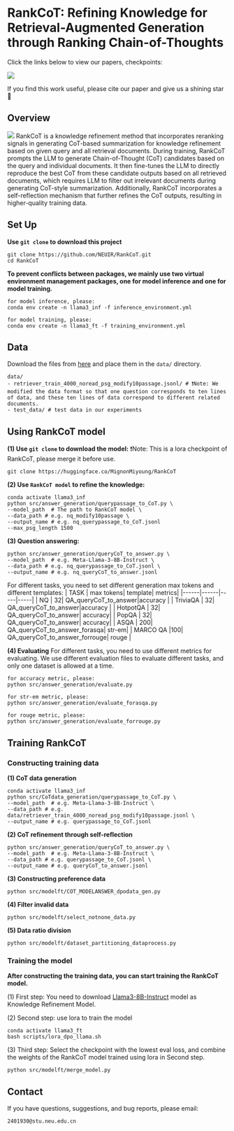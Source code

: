 # RankCoT: Refining Knowledge for Retrieval-Augmented Generation through Ranking Chain-of-Thoughts

<!-- Source code for our paper :  
[RankCoT: Refining Knowledge for Retrieval-Augmented Generation through Ranking Chain-of-Thoughts](https://arxiv.org/ -->

Click the links below to view our papers, checkpoints:

<!-- <a href='https://arxiv.org'><img src='https://img.shields.io/badge/Paper-Arxiv-red'></a> -->
<a href='https://huggingface.co/MignonMiyoung/RankCoT'><img src='https://img.shields.io/badge/%F0%9F%A4%97%20Hugging%20Face-Checkpoint-blue'></a>

If you find this work useful, please cite our paper and give us a shining star 🌟
<!-- ```
@article{
}
``` -->

## Overview
![](figs/RankCoT.png)
RankCoT is a knowledge refinement method that incorporates reranking signals in generating CoT-based summarization for knowledge refinement based on given query and all retrieval documents. During training, RankCoT prompts the LLM to generate Chain-of-Thought (CoT) candidates based on the query and individual documents. It then fine-tunes the LLM to directly reproduce the best CoT from these candidate outputs based on all retrieved documents, which requires LLM to filter out irrelevant documents during generating CoT-style summarization. Additionally, RankCoT incorporates a self-reflection mechanism that further refines the CoT outputs, resulting in higher-quality training data.

## Set Up
**Use `git clone` to download this project**
```
git clone https://github.com/NEUIR/RankCoT.git
cd RankCoT
```
**To prevent conflicts between packages, we mainly use two virtual environment management packages, one for model inference and one for model training.**

```
for model inference, please:
conda env create -n llama3_inf -f inference_environment.yml

for model training, please:
conda env create -n llama3_ft -f training_environment.yml
```

## Data
Download the files from [here](https://drive.google.com/drive/folders/1QJ63-90RIdjyKwAdCMZKLz5KiFfxEkoq?usp=sharing) and place them in the `data/` directory.
```
data/
- retriever_train_4000_noread_psg_modify10passage.jsonl/ # ❗️Note: We modified the data format so that one question corresponds to ten lines of data, and these ten lines of data correspond to different related documents.
- test_data/ # test data in our experiments
```

## Using RankCoT model
**(1) Use `git clone` to download the model:**
❗️Note: This is a lora checkpoint of RankCoT, please merge it before use.
```
git clone https://huggingface.co/MignonMiyoung/RankCoT
```
**(2) Use `RankCoT model` to refine the knowledge:**
```
conda activate llama3_inf
python src/answer_generation/querypassage_to_CoT.py \
--model_path  # The path to RankCoT model \
--data_path # e.g. nq_modify10passage \
--output_name # e.g. nq_querypassage_to_CoT.jsonl
--max_psg_length 1500
```
**(3) Question answering:**
```
python src/answer_generation/queryCoT_to_answer.py \
--model_path  # e.g. Meta-Llama-3-8B-Instruct \
--data_path # e.g. nq_querypassage_to_CoT.jsonl \
--output_name # e.g. nq_queryCoT_to_answer.jsonl
```
For different tasks, you need to set different generation max tokens and different templates:
| TASK | max tokens| template| metrics|
|------|------|-----|-----|
| NQ | 32| QA_queryCoT_to_answer|accuracy |
| TriviaQA  | 32| QA_queryCoT_to_answer|accuracy |
|  HotpotQA | 32| QA_queryCoT_to_answer| accuracy|
|  PopQA | 32| QA_queryCoT_to_answer| accuracy|
|  ASQA | 200| QA_queryCoT_to_answer_forasqa| str-em|
| MARCO QA |100| QA_queryCoT_to_answer_forrouge| rouge |

**(4) Evaluating**
For different tasks, you need to use different metrics for evaluating.
We use different evaluation files to evaluate different tasks, and only one dataset is allowed at a time.
```
for accuracy metric, please:
python src/answer_generation/evaluate.py

for str-em metric, please:
python src/answer_generation/evaluate_forasqa.py

for rouge metric, please:
python src/answer_generation/evaluate_forrouge.py
```

## Training RankCoT
### Constructing training data
**(1) CoT data generation**
```
conda activate llama3_inf
python src/CoTdata_generation/querypassage_to_CoT.py \
--model_path  # e.g. Meta-Llama-3-8B-Instruct \
--data_path # e.g.  data/retriever_train_4000_noread_psg_modify10passage.jsonl \
--output_name # e.g. querypassage_to_CoT.jsonl
```

**(2) CoT refinement through self-reflection**
```
python src/answer_generation/queryCoT_to_answer.py \
--model_path  # e.g. Meta-Llama-3-8B-Instruct \
--data_path # e.g. querypassage_to_CoT.jsonl \
--output_name # e.g. queryCoT_to_answer.jsonl
```

**(3) Constructing preference data**
```
python src/modelft/COT_MODELANSWER_dpodata_gen.py
```

**(4) Filter invalid data**
```
python src/modelft/select_notnone_data.py
```

**(5) Data ratio division**
```
python src/modelft/dataset_partitioning_dataprocess.py
```

### Training the model
**After constructing the training data, you can start training the RankCoT model.**

(1) First step: You need to download [Llama3-8B-Instruct](https://huggingface.co/meta-llama/Meta-Llama-3-8B-Instruct) model as  Knowledge Refinement Model.

(2) Second step: use lora to train the model
```
conda activate llama3_ft
bash scripts/lora_dpo_llama.sh
```

(3) Third step: Select the checkpoint with the lowest eval loss, and combine the weights of the RankCoT model trained using lora in Second step.
```
python src/modelft/merge_model.py
```


## Contact
If you have questions, suggestions, and bug reports, please email:
```
2401930@stu.neu.edu.cn 
```